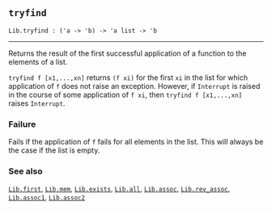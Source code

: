 ## `tryfind`

``` hol4
Lib.tryfind : ('a -> 'b) -> 'a list -> 'b
```

------------------------------------------------------------------------

Returns the result of the first successful application of a function to
the elements of a list.

`tryfind f [x1,...,xn]` returns `(f xi)` for the first `xi` in the list
for which application of `f` does not raise an exception. However, if
`Interrupt` is raised in the course of some application of `f xi`, then
`tryfind f [x1,...,xn]` raises `Interrupt`.

### Failure

Fails if the application of `f` fails for all elements in the list. This
will always be the case if the list is empty.

### See also

[`Lib.first`](#Lib.first), [`Lib.mem`](#Lib.mem),
[`Lib.exists`](#Lib.exists), [`Lib.all`](#Lib.all),
[`Lib.assoc`](#Lib.assoc), [`Lib.rev_assoc`](#Lib.rev_assoc),
[`Lib.assoc1`](#Lib.assoc1), [`Lib.assoc2`](#Lib.assoc2)
